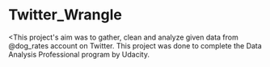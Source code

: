 # Twitter_Wrangle
<This project's aim was to gather, clean and analyze given data from @dog_rates account on Twitter. This project was done to complete the Data Analysis Professional program by Udacity.

